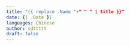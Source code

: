```yaml
---
title: "{{ replace .Name "-" " " | title }}"
date: {{ .Date }}
languages: Chinese
author: sdttttt
draft: false
---
```


